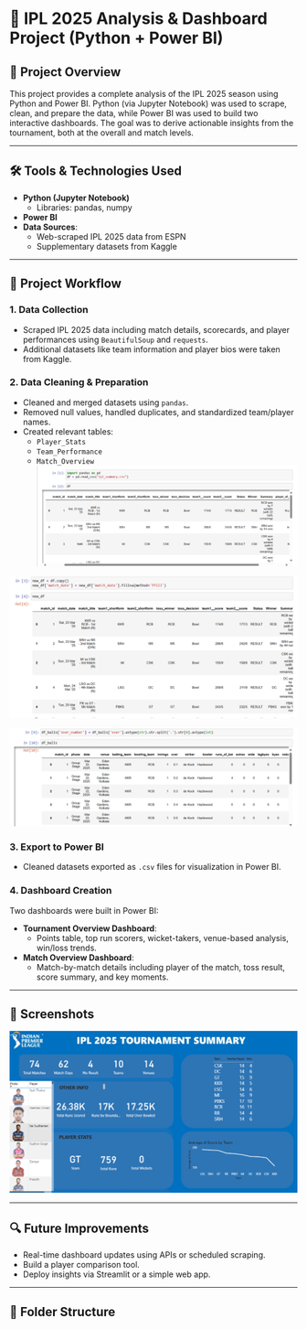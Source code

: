# 🏏 IPL 2025 Analysis & Dashboard Project (Python + Power BI)   

## 📌 Project Overview

This project provides a complete analysis of the IPL 2025 season using Python and Power BI. Python (via Jupyter Notebook) was used to scrape, clean, and prepare the data, while Power BI was used to build two interactive dashboards. The goal was to derive actionable insights from the tournament, both at the overall and match levels.

---

## 🛠️ Tools & Technologies Used

- **Python (Jupyter Notebook)**
  - Libraries: pandas, numpy
- **Power BI**
- **Data Sources**:
  - Web-scraped IPL 2025 data from ESPN
  - Supplementary datasets from Kaggle

---

## 📂 Project Workflow

### 1. Data Collection
- Scraped IPL 2025 data including match details, scorecards, and player performances using `BeautifulSoup` and `requests`.
- Additional datasets like team information and player bios were taken from Kaggle.

### 2. Data Cleaning & Preparation
- Cleaned and merged datasets using `pandas`.
- Removed null values, handled duplicates, and standardized team/player names.
- Created relevant tables:
  - `Player_Stats`
  - `Team_Performance`
  - `Match_Overview`
![Data Cleaning & Structuring](Project_Images/jupyter1.png)

![Data Cleaning & Structuring](Project_Images/jupyter2.png)

![Data Cleaning & Structuring](Project_Images/jupyter3.png) 


### 3. Export to Power BI
- Cleaned datasets exported as `.csv` files for visualization in Power BI.

### 4. Dashboard Creation
Two dashboards were built in Power BI:
- **Tournament Overview Dashboard**:
  - Points table, top run scorers, wicket-takers, venue-based analysis, win/loss trends.
- **Match Overview Dashboard**:
  - Match-by-match details including player of the match, toss result, score summary, and key moments.

---

## 📸 Screenshots

![Dashboard](Project_Images/Dashboard_1.png)

---

## 🔍 Future Improvements

- Real-time dashboard updates using APIs or scheduled scraping.
- Build a player comparison tool.
- Deploy insights via Streamlit or a simple web app.

---

## 📁 Folder Structure

